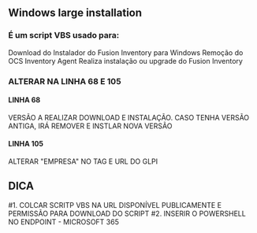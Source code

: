 ## Windows large installation

### É um script VBS usado para:

Download do Instalador do Fusion Inventory para Windows
Remoção do OCS Inventory Agent
Realiza instalação ou upgrade do Fusion Inventory

### ALTERAR NA LINHA 68 E 105
 

#### LINHA 68
VERSÃO A REALIZAR DOWNLOAD E INSTALAÇÃO. CASO TENHA VERSÃO ANTIGA, IRÁ REMOVER E INSTLAR NOVA VERSÃO

#### LINHA 105
ALTERAR "EMPRESA" NO TAG E URL DO GLPI


## DICA
#1. COLCAR SCRITP VBS NA URL DISPONÍVEL PUBLICAMENTE E PERMISSÃO PARA DOWNLOAD DO SCRIPT
#2. INSERIR O POWERSHELL NO ENDPOINT - MICROSOFT 365
